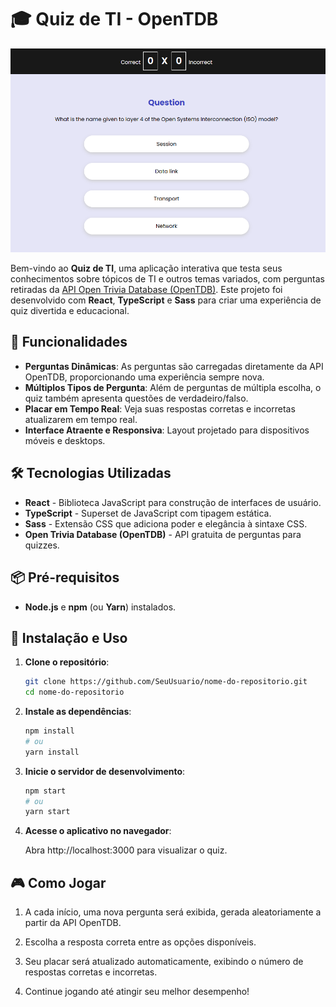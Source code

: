 # 🎓 Quiz de TI - OpenTDB

![Imagem do Quiz](./images/game_image.png)

Bem-vindo ao **Quiz de TI**, uma aplicação interativa que testa seus conhecimentos sobre tópicos de TI e outros temas variados, com perguntas retiradas da [API Open Trivia Database (OpenTDB)](https://opentdb.com/). Este projeto foi desenvolvido com **React**, **TypeScript** e **Sass** para criar uma experiência de quiz divertida e educacional.

## 🚀 Funcionalidades

- **Perguntas Dinâmicas**: As perguntas são carregadas diretamente da API OpenTDB, proporcionando uma experiência sempre nova.
- **Múltiplos Tipos de Pergunta**: Além de perguntas de múltipla escolha, o quiz também apresenta questões de verdadeiro/falso.
- **Placar em Tempo Real**: Veja suas respostas corretas e incorretas atualizarem em tempo real.
- **Interface Atraente e Responsiva**: Layout projetado para dispositivos móveis e desktops.

## 🛠 Tecnologias Utilizadas

- **React** - Biblioteca JavaScript para construção de interfaces de usuário.
- **TypeScript** - Superset de JavaScript com tipagem estática.
- **Sass** - Extensão CSS que adiciona poder e elegância à sintaxe CSS.
- **Open Trivia Database (OpenTDB)** - API gratuita de perguntas para quizzes.

## 📦 Pré-requisitos

- **Node.js** e **npm** (ou **Yarn**) instalados.

## 🚀 Instalação e Uso

1. **Clone o repositório**:
   ```bash
   git clone https://github.com/SeuUsuario/nome-do-repositorio.git
   cd nome-do-repositorio

2. **Instale as dependências**:
    ```bash
    npm install
    # ou
    yarn install

3. **Inicie o servidor de desenvolvimento**:
    ```bash
    npm start
    # ou
    yarn start

4. **Acesse o aplicativo no navegador**:
    
    Abra http://localhost:3000 para visualizar o quiz.

## 🎮 Como Jogar
1. A cada início, uma nova pergunta será exibida, gerada aleatoriamente a partir da API OpenTDB.

2. Escolha a resposta correta entre as opções disponíveis.

3. Seu placar será atualizado automaticamente, exibindo o número de respostas corretas e incorretas.

4. Continue jogando até atingir seu melhor desempenho!



